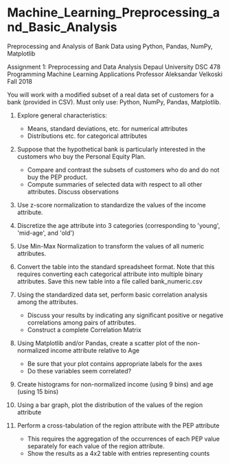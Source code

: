 # Machine_Learning_Preprocessing_and_Basic_Analysis
Preprocessing and Analysis of Bank Data using Python, Pandas, NumPy, Matplotlib


Assignment 1: Preprocessing and Data Analysis
Depaul University 
DSC 478 Programming Machine Learning Applications
Professor Aleksandar Velkoski
Fall 2018

You will work with a modified subset of a real data set of customers for
a bank (provided in CSV).
Must only use: Python, NumPy, Pandas, Matplotlib.

1.	Explore general characteristics:
	-	Means, standard deviations, etc. for numerical attributes
	-	Distributions etc. for categorical attributes

2.	Suppose that the hypothetical bank is particularly interested in
	the customers who buy the Personal Equity Plan.
	-	Compare and contrast the subsets of customers who do and do
		not buy the PEP product.
	-	Compute summaries of selected data with respect to all other
		attributes. Discuss observations

3.	Use z-score normalization to standardize the values of the income
	attribute.

4.	Discretize the age attribute into 3 categories (corresponding to
	'young', 'mid-age', and 'old')

5.	Use Min-Max Normalization to transform the values of all numeric 
	attributes.

6.	Convert the table into the standard spreadsheet format. Note that
	this requires converting each categorical attribute into multiple
	binary attributes. Save this new table into a file called bank_numeric.csv

7.	Using the standardized data set, perform basic correlation analysis among
	the attributes.
	-	Discuss your results by indicating any significant positive
		or negative correlations among pairs of attributes.
	-	Construct a complete Correlation Matrix

8.	Using Matplotlib and/or Pandas, create a scatter plot of the non-normalized
	income attribute relative to Age
	-	Be sure that your plot contains appropriate labels for the axes
	-	Do these variables seem correlated?

9.	Create histograms for non-normalized income (using 9 bins) and age (using 15 bins)

10.	Using a bar graph, plot the distribution of the values of the region attribute

11.	Perform a cross-tabulation of the region attribute with the PEP attribute
	-	This requires the aggregation of the occurrences of each PEP value
		separately for each value of the region attribute.
	-	Show the results as a 4x2 table with entries representing counts
